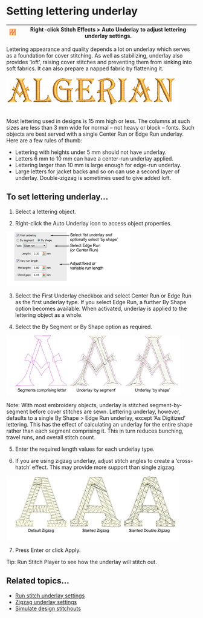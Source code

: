 # Setting lettering underlay

| ![AutoUnderlay.png](assets/AutoUnderlay.png) | Right-click Stitch Effects > Auto Underlay to adjust lettering underlay settings. |
| -------------------------------------------- | --------------------------------------------------------------------------------- |

Lettering appearance and quality depends a lot on underlay which serves as a foundation for cover stitching. As well as stabilizing, underlay also provides ‘loft’, raising cover stitches and preventing them from sinking into soft fabrics. It can also prepare a napped fabric by flattening it.

![LetteringUnderlay1.png](assets/LetteringUnderlay1.png)

Most lettering used in designs is 15 mm high or less. The columns at such sizes are less than 3 mm wide for normal – not heavy or block – fonts. Such objects are best served with a single Center Run or Edge Run underlay. Here are a few rules of thumb:

- Lettering with heights under 5 mm should not have underlay.
- Letters 6 mm to 10 mm can have a center-run underlay applied.
- Lettering larger than 10 mm is large enough for edge-run underlay.
- Large letters for jacket backs and so on can use a second layer of underlay. Double-zigzag is sometimes used to give added loft.

## To set lettering underlay...

1. Select a lettering object.

2. Right-click the Auto Underlay icon to access object properties.

![lettering_advanced00097.png](assets/lettering_advanced00097.png)

3. Select the First Underlay checkbox and select Center Run or Edge Run as the first underlay type. If you select Edge Run, a further By Shape option becomes available. When activated, underlay is applied to the lettering object as a whole.

4. Select the By Segment or By Shape option as required.

![lettering_advanced00100.png](assets/lettering_advanced00100.png)

Note: With most embroidery objects, underlay is stitched segment-by-segment before cover stitches are sewn. Lettering underlay, however, defaults to a single By Shape > Edge Run underlay, except ‘As Digitized’ lettering. This has the effect of calculating an underlay for the entire shape rather than each segment comprising it. This in turn reduces bunching, travel runs, and overall stitch count.

5. Enter the required length values for each underlay type.

6. If you are using zigzag underlay, adjust stitch angles to create a ‘cross-hatch’ effect. This may provide more support than single zigzag.

![lettering_advanced00103.png](assets/lettering_advanced00103.png)

7. Press Enter or click Apply.

Tip: Run Stitch Player to see how the underlay will stitch out.

## Related topics...

- [Run stitch underlay settings](../../Quality/underlays/Run_stitch_underlay_settings)
- [Zigzag underlay settings](../../Quality/underlays/Zigzag_underlay_settings)
- [Simulate design stitchouts](../../Basics/view/Simulate_design_stitchouts)
